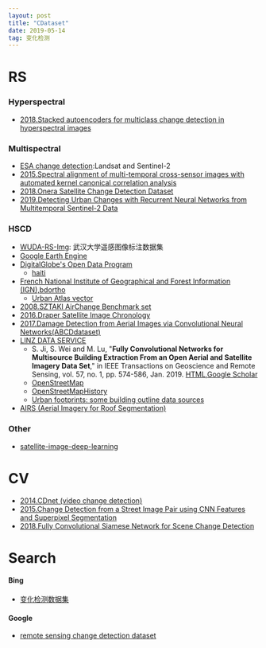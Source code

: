 ```yaml
---
layout: post
title: "CDataset"
date: 2019-05-14  
tag: 变化检测
---
```


# RS

### Hyperspectral 
- [2018.Stacked autoencoders for multiclass change detection in hyperspectral images](https://citius.usc.es/investigacion/datasets/hyperspectral-change-detection-dataset)


### Multispectral 

- [ESA change detection](https://earth.esa.int/web/earth-watching/change-detection):Landsat and Sentinel-2
- [2015.Spectral alignment of multi-temporal cross-sensor images with automated kernel canonical correlation analysis](https://sites.google.com/site/michelevolpiresearch/codes/cross-sensor) 
- [2018.Onera Satellite Change Detection Dataset](https://rcdaudt.github.io/oscd/)
- [2019.Detecting Urban Changes with Recurrent Neural Networks from Multitemporal Sentinel-2 Data](https://github.com/granularai/ChangeDetection)

### HSCD
- [WUDA-RS-Img](http://captain.whu.edu.cn/WUDA-RSImg/index.html): 武汉大学遥感图像标注数据集
- [Google Earth Engine](https://earthengine.google.com/datasets/)
- [DigitalGlobe's Open Data Program](https://www.digitalglobe.com/opendata/all-events)
    - [haiti](https://www.digitalglobe.com/ecosystem/open-data/haiti)
- [French National Institute of Geographical and Forest Information (IGN),bdortho](http://professionnels.ign.fr/bdortho)  
  - [Urban Atlas vector](https//www.eea.europa.eu/data-and-maps/data/urban-atlas)
- [2008.SZTAKI AirChange Benchmark set](http://web.eee.sztaki.hu/remotesensing/airchange_benchmark.html)  
- [2016.Draper Satellite Image Chronology](https://www.kaggle.com/c/draper-satellite-image-chronology/data)
- [2017.Damage Detection from Aerial Images via Convolutional Neural Networks(ABCDdataset)](https://github.com/gistairc/ABCDdataset)
- [LINZ DATA SERVICE](https://data.linz.govt.nz/)
    - S. Ji, S. Wei and M. Lu, "**Fully Convolutional Networks for Multisource Building Extraction From an Open Aerial and Satellite Imagery Data Set**," in IEEE Transactions on Geoscience and Remote Sensing, vol. 57, no. 1, pp. 574-586, Jan. 2019.
        [HTML](https://ieeexplore.ieee.org/document/8444434/citations#citations),[Google Scholar](https://scholar.google.com/scholar?hl=zh-CN&as_sdt=0%2C5&q=Fully+Convolutional+Networks+for+Multi-Source+Building+Extraction+from+An+Open+Aerial+and+Satellite+Imagery+Dataset&btnG=)
    - [OpenStreetMap](https://extract.bbbike.org/)
    - [OpenStreetMapHistory](https://download.geofabrik.de/australia-oceania/new-zealand.html#)
    - [Urban footprints: some building outline data sources](http://www.undertheraedar.com/2015/07/urban-footprints-some-building-outline.html)
- [AIRS (Aerial Imagery for Roof Segmentation)](https://www.airs-dataset.com/)

### Other

- [satellite-image-deep-learning](https://github.com/robmarkcole/satellite-image-deep-learning?from=singlemessage)




# CV

- [2014.CDnet (video change detection)](http://changedetection.net/)
- [2015.Change Detection from a Street Image Pair using CNN Features and Superpixel Segmentation](http://www.vision.is.tohoku.ac.jp/us/research/4d_city_modeling/pano_cd_dataset/)
- [2018.Fully Convolutional Siamese Network for Scene Change Detection](https://github.com/gmayday1997/SceneChangeDet)


# **Search**

#### Bing
- [变化检测数据集](https://cn.bing.com/search?q=%E5%8F%98%E5%8C%96%E6%A3%80%E6%B5%8B%E6%95%B0%E6%8D%AE%E9%9B%86&qs=n&form=QBRE&sp=-1&pq=%E5%8F%98%E5%8C%96%E6%A3%80%E6%B5%8B%E6%95%B0%E6%8D%AE%E9%9B%86&sc=1-7&sk=&cvid=9BC0566DD0B74BAFAF1C494290EDC384)

#### Google
- [remote sensing change detection dataset](https://www.google.com.hk/search?safe=active&source=hp&ei=mZm0XJKoN5GD0wS9hbS4Bg&q=remote+sensing+change+detection+dataset&oq=Remote+sensing+change&gs_l=psy-ab.1.0.0j0i30l9.688.24879..26774...7.0..0.455.7157.0j16j15j0j2......0....1..gws-wiz.....0..0i10.dywoejwFJuQ)